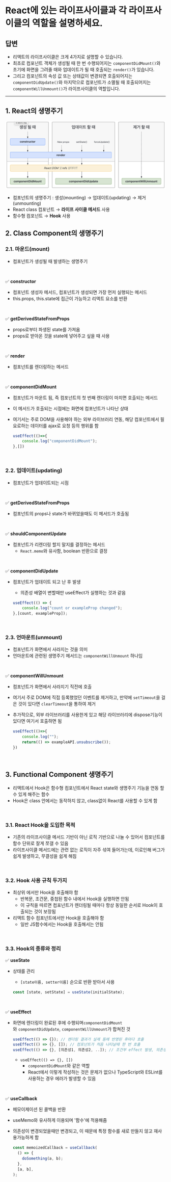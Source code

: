 # React에 있는 라이프사이클과 각 라이프사이클의 역할을 설명하세요.

## 답변

- 리액트의 라이프사이클은 크게 4가지로 설명할 수 있습니다.
- 최초로 컴포넌트 객체가 생성될 때 한 번 수행되어지는 `componentDidMount()`와 초기에 화면을 그려줄 때와 업데이트가 될 때 호출되는 `render()`가 있습니다.
- 그리고 컴포넌트의 속성 값 또는 상태값이 변경되면 호출되어지는 `componentDidUpdate()`와 마지막으로 컴포넌트가 소멸될 때 호출되어지는 `componentWillUnmount()`가 라이프사이클의 역할입니다.

---

## 1. React의 생명주기

![react_lifecycle](./image/react_lifecycle.png)
- 컴포넌트의 생명주기 : 생성(mounting) → 업데이트(updating) → 제거(unmounting)
- React class 컴포넌트 → **라이프 사이클 메서드** 사용
- 함수형 컴포넌트 → **Hook** 사용



## 2. Class Component의 생명주기

### 2.1. 마운드(mount)

- 컴포넌트가 생성될 때 발생하는 생명주기

<br>

✅ **constructor**

- 컴포넌트 생성자 메서드, 컴포넌트가 생성되면 가장 먼저 실행되는 메서드
- this.props, this.state에 접근이 가능하고 리액트 요소를 반환

<br>

✅ **getDerivedStateFromProps**

- props로부터 파생된 state를 가져옴
- props로 받아온 것을 state에 넣어주고 싶을 때 사용

<br>

✅ **render**

- 컴포넌트를 렌더링하는 메서드

<br>

✅ **componentDidMount**

- 컴포넌트가 마운트 됨, 즉 컴포넌트의 첫 번째 렌더링이 마치면 호출되는 메서드
- 이 메서드가 호출되는 시점에는 화면에 컴포넌트가 나타난 상태
- 여기서는 주로 DOM을 사용해야 하는 외부 라이브러리 연동, 해당 컴포넌트에서 필요로하는 데이터를 ajax로 요청 등의 행위를 함
    
    ```javascript
    useEffect(()=>{
    	console.log("componentDidMount");     
    },[])
    ```
    
<br>

### 2.2. 업데이트(updating)

- 컴포넌트가 업데이트되는 시점

<br>

✅ **getDerivedStateFromProps**

- 컴포넌트의 props나 state가 바뀌었을때도 이 메서드가 호출됨

<br>

✅ **shouldComponentUpdate**

- 컴포넌트가 리렌더링 할지 말지를 결정하는 메서드
    - `React.memo`와 유사함, boolean 반환으로 결정

<br>

✅ **componentDidUpdate**

- 컴포넌트가 업데이트 되고 난 후 발생
    - 의존성 배열이 변할때만 useEffect가 실행하는 것과 같음
    
    ```jsx
    useEffect(() => {
    	console.log("count or exampleProp changed");     
    },[count, exampleProp]);
    ```
    
<br>

### 2.3. 언마운트(unmount)

- 컴포넌트가 화면에서 사라지는 것을 의미
- 언마운트에 관련된 생명주기 메서드는 `componentWillUnmount` 하나임

<br>

✅ **componentWillUnmount**

- 컴포넌트가 화면에서 사라지기 직전에 호출
- 여기서 주로 DOM에 직접 등록했었던 이벤트를 제거하고, 만약에 `setTimeout`을 걸은 것이 있다면 `clearTimeout`을 통하여 제거
- 추가적으로, 외부 라이브러리를 사용한게 있고 해당 라이브러리에 dispose기능이 있다면 여기서 호출하면 됨
    
    ```jsx
    useEffect(()=>{
    	console.log("");     
        return(() => exampleAPI.unsubscribe());
    })
    ```
    
<br>    

## 3. Functional Component 생명주기

- 리액트에서 Hook은 함수형 컴포넌트에서 React state와 생명주기 기능을 연동 할 수 있게 해주는 함수
- Hook은 class 안에서는 동작하지 않고, class없이 React를 사용할 수 있게 함

<br>

### 3.1. React Hook을 도입한 목적

- 기존의 라이프사이클 메서드 기반이 아닌 로직 기반으로 나눌 수 있어서 컴포넌트를 함수 단위로 잘게 쪼갤 수 있음
- 라이프사이클 메서드에는 관련 없는 로직이 자주 섞여 들어가는데, 이로인해 버그가 쉽게 발생하고, 무결성을 쉽게 해침

<br>

### 3.2. **Hook 사용 규칙 두가지**

- 최상위 에서만 Hook을 호출해야 함
    - 반복문, 조건문, 중첩된 함수 내에서 Hook을 실행하면 안됨
    - 이 규칙을 따르면 컴포넌트가 렌더링될 때마다 항상 동일한 순서로 Hook이 호출되는 것이 보장됨
- 리액트 함수 컴포넌트에서만 Hook을 호출해야 함
    - 일반 JS함수에서는 Hook을 호출해서는 안됨

<br>

### 3.3. **Hook의 종류와 정리**

✅ **useState**

- 상태를 관리
    - `[state이름, setter이름]` 순으로 반환 받아서 사용
    
    ```javascript
    const [state, setState] = useState(initialState);
    ```
    
<br>    

✅ **useEffect**

- 화면에 렌더링이 완료된 후에 수행되며`componentDidMount`와 `componentDidUpdate`, `componentWillUnmount`가 합쳐진 것
    
    ```javascript
    useEffect(() => {}); // 렌더링 결과가 실제 돔에 반영된 후마다 호출
    useEffect(() => {}, []); // 컴포넌트가 처음 나타날때 한 번 호출
    useEffect(() => {}, [의존성1, 의존성2, ..]); // 조건부 effect 발생, 의존성 중 하나가 변경된다면 effect는 항상 재생성됨
    ```
    
    - `useEffect(() => {}, [])`
        - `componentDidMount`와 같은 역할
        - React에서 이렇게 작성하는 것은 문제가 없으나 TypeScript와 ESLint를 사용하는 경우 에러가 발생할 수 있음

<br>  

✅ **useCallback**

- 메모이제이션 된 콜백을 반환
- useMemo와 유사하게 이용되며 '함수'에 적용해줌
- 의존성이 변경되었을때만 변경되고, 이 때문에 특정 함수를 새로 만들지 않고 재사용가능하게 함
    
    ```javascript
    const memoizedCallback = useCallback(
      () => {
        doSomething(a, b);
      },
      [a, b],
    );
    ```
